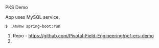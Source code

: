 PKS Demo

App uses MySQL service.
```
$ ./mvnw spring-boot:run
```

1. Repo - https://github.com/Pivotal-Field-Engineering/pcf-ers-demo
2. 
